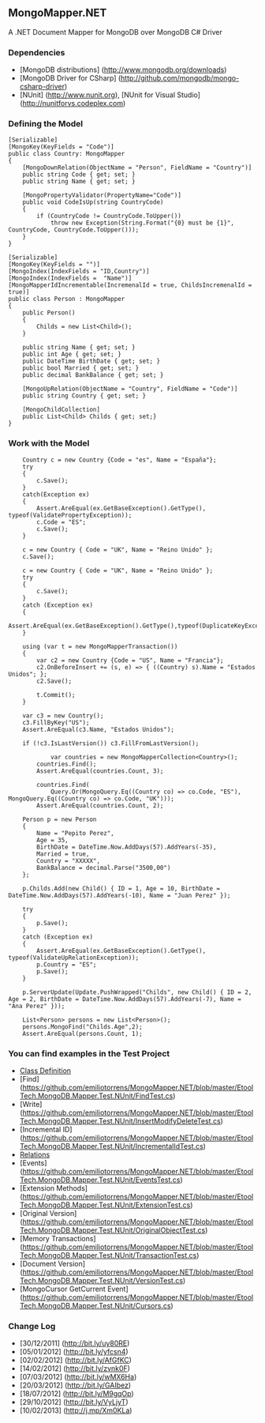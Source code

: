 ## MongoMapper.NET

A .NET Document Mapper for MongoDB over MongoDB C# Driver



### Dependencies

* [MongoDB distributions] (http://www.mongodb.org/downloads)
* [MongoDB Driver for CSharp] (http://github.com/mongodb/mongo-csharp-driver)
* [NUnit] (http://www.nunit.org), [NUnit for Visual Studio] (http://nunitforvs.codeplex.com)

### Defining the Model

	[Serializable]
	[MongoKey(KeyFields = "Code")]
	public class Country: MongoMapper
	{        
		[MongoDownRelation(ObjectName = "Person", FieldName = "Country")]
		public string Code { get; set; }
		public string Name { get; set; }

		[MongoPropertyValidator(PropertyName="Code")]
		public void CodeIsUp(string CountryCode)
		{
			if (CountryCode != CountryCode.ToUpper())
				throw new Exception(String.Format("{0} must be {1}", CountryCode, CountryCode.ToUpper()));
		}
	}

	[Serializable]
	[MongoKey(KeyFields = "")]
	[MongoIndex(IndexFields = "ID,Country")]
	[MongoIndex(IndexFields =  "Name")]
	[MongoMapperIdIncrementable(IncremenalId = true, ChildsIncremenalId = true)]
	public class Person : MongoMapper
	{        
		public Person()
		{
			Childs = new List<Child>();
		}
				
		public string Name { get; set; }
		public int Age { get; set; }
		public DateTime BirthDate { get; set; }
		public bool Married { get; set; }
		public decimal BankBalance { get; set; }
		
		[MongoUpRelation(ObjectName = "Country", FieldName = "Code")]
		public string Country { get; set; }
			 
		[MongoChildCollection]
		public List<Child> Childs { get; set;}
	}
	
### Work with the Model

		Country c = new Country {Code = "es", Name = "España"};
		try
		{
			c.Save();
		}
		catch(Exception ex)
		{
			Assert.AreEqual(ex.GetBaseException().GetType(), typeof(ValidatePropertyException)); 
			c.Code = "ES";
			c.Save();
		}
		
		c = new Country { Code = "UK", Name = "Reino Unido" };
		c.Save();
		
		c = new Country { Code = "UK", Name = "Reino Unido" };
		try
		{
			c.Save();
		}
		catch (Exception ex)
		{
			Assert.AreEqual(ex.GetBaseException().GetType(),typeof(DuplicateKeyException));	
		}
		
		using (var t = new MongoMapperTransaction())
        {
            var c2 = new Country {Code = "US", Name = "Francia"};
            c2.OnBeforeInsert += (s, e) => { ((Country) s).Name = "Estados Unidos"; };
            c2.Save();

            t.Commit();
        }

        var c3 = new Country();
        c3.FillByKey("US");
        Assert.AreEqual(c3.Name, "Estados Unidos");

        if (!c3.IsLastVersion()) c3.FillFromLastVersion();
				
	            var countries = new MongoMapperCollection<Country>();
            countries.Find();
            Assert.AreEqual(countries.Count, 3);

            countries.Find(
                Query.Or(MongoQuery.Eq((Country co) => co.Code, "ES"), MongoQuery.Eq((Country co) => co.Code, "UK")));
            Assert.AreEqual(countries.Count, 2);
		
		Person p = new Person
		{
			Name = "Pepito Perez",
			Age = 35,
			BirthDate = DateTime.Now.AddDays(57).AddYears(-35),
			Married = true,
			Country = "XXXXX",
			BankBalance = decimal.Parse("3500,00")
		};

		p.Childs.Add(new Child() { ID = 1, Age = 10, BirthDate = DateTime.Now.AddDays(57).AddYears(-10), Name = "Juan Perez" });		

		try
        {
            p.Save();
        }
        catch (Exception ex)
        {
			Assert.AreEqual(ex.GetBaseException().GetType(), typeof(ValidateUpRelationException));
            p.Country = "ES";
            p.Save();
        }	

		p.ServerUpdate(Update.PushWrapped("Childs", new Child() { ID = 2, Age = 2, BirthDate = DateTime.Now.AddDays(57).AddYears(-7), Name = "Ana Perez" }));		
		
		List<Person> persons = new List<Person>();
		persons.MongoFind("Childs.Age",2);
		Assert.AreEqual(persons.Count, 1);


### You can find examples in the Test Project 

* [Class Definition](https://github.com/emiliotorrens/MongoMapper.NET/tree/master/EtoolTech.MongoDB.Mapper.Test.NUnit/Classes) 
* [Find] (https://github.com/emiliotorrens/MongoMapper.NET/blob/master/EtoolTech.MongoDB.Mapper.Test.NUnit/FindTest.cs)
* [Write] (https://github.com/emiliotorrens/MongoMapper.NET/blob/master/EtoolTech.MongoDB.Mapper.Test.NUnit/InsertModifyDeleteTest.cs)
* [Incremental ID] (https://github.com/emiliotorrens/MongoMapper.NET/blob/master/EtoolTech.MongoDB.Mapper.Test.NUnit/IncrementalIdTest.cs)
* [Relations](https://github.com/emiliotorrens/MongoMapper.NET/blob/master/EtoolTech.MongoDB.Mapper.Test.NUnit/RelationsTest.cs) 
* [Events] (https://github.com/emiliotorrens/MongoMapper.NET/blob/master/EtoolTech.MongoDB.Mapper.Test.NUnit/EventsTest.cs)
* [Extension Methods] (https://github.com/emiliotorrens/MongoMapper.NET/blob/master/EtoolTech.MongoDB.Mapper.Test.NUnit/ExtensionTest.cs)
* [Original Version] (https://github.com/emiliotorrens/MongoMapper.NET/blob/master/EtoolTech.MongoDB.Mapper.Test.NUnit/OriginalObjectTest.cs)
* [Memory Transactions] (https://github.com/emiliotorrens/MongoMapper.NET/blob/master/EtoolTech.MongoDB.Mapper.Test.NUnit/TransactionTest.cs)
* [Document Version] (https://github.com/emiliotorrens/MongoMapper.NET/blob/master/EtoolTech.MongoDB.Mapper.Test.NUnit/VersionTest.cs)
* [MongoCursor GetCurrent Event] (https://github.com/emiliotorrens/MongoMapper.NET/blob/master/EtoolTech.MongoDB.Mapper.Test.NUnit/Cursors.cs)
 
### Change Log

* [30/12/2011] (http://bit.ly/uy80RE)
* [05/01/2012] (http://bit.ly/yfcsn4)
* [02/02/2012] (http://bit.ly/AfGfKC)
* [14/02/2012] (http://bit.ly/zvnk0F)
* [07/03/2012] (http://bit.ly/wMX6Ha)
* [20/03/2012] (http://bit.ly/GAIbez)
* [18/07/2012] (http://bit.ly/M9gqOp)
* [29/10/2012] (http://bit.ly/VyLjyT)
* [10/02/2013] (http://j.mp/Xm0KLa)


